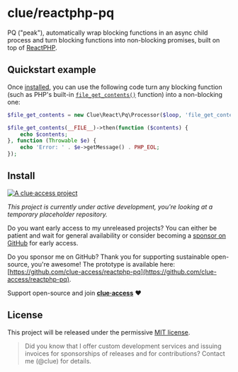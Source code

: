 # clue/reactphp-pq

PQ ("peak"), automatically wrap blocking functions in an async child process and turn blocking functions into non-blocking promises,
built on top of [ReactPHP](https://reactphp.org/).

## Quickstart example

Once [installed](#install), you can use the following code turn any blocking function (such as PHP's built-in [`file_get_contents()`](https://www.php.net/manual/en/function.file-get-contents.php) function) into a non-blocking one:

```php
$file_get_contents = new Clue\React\Pq\Processor($loop, 'file_get_contents');

$file_get_contents(__FILE__)->then(function ($contents) {
    echo $contents;
}, function (Throwable $e) {
    echo 'Error: ' . $e->getMessage() . PHP_EOL;
});
```

## Install

[![A clue·access project](https://raw.githubusercontent.com/clue-access/clue-access/main/clue-access.png)](https://github.com/clue-access/clue-access)

*This project is currently under active development,
you're looking at a temporary placeholder repository.*

Do you want early access to my unreleased projects?
You can either be patient and wait for general availability or
consider becoming a [sponsor on GitHub](https://github.com/sponsors/clue) for early access.

Do you sponsor me on GitHub? Thank you for supporting sustainable open-source, you're awesome!
The prototype is available here: [https://github.com/clue-access/reactphp-pq](https://github.com/clue-access/reactphp-pq).

Support open-source and join [**clue·access**](https://github.com/clue-access/clue-access) ❤️

## License

This project will be released under the permissive [MIT license](LICENSE).

> Did you know that I offer custom development services and issuing invoices for
  sponsorships of releases and for contributions? Contact me (@clue) for details.
